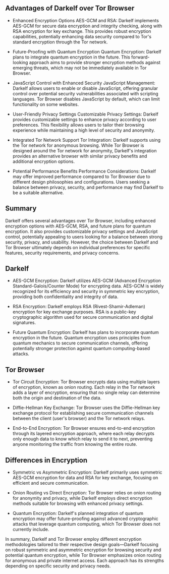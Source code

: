 ## Advantages of Darkelf over Tor Browser

- Enhanced Encryption Options
AES-GCM and RSA: Darkelf implements AES-GCM for secure data encryption and integrity checking, along with RSA encryption for key exchange. This provides robust encryption capabilities, potentially enhancing data security compared to Tor's standard encryption through the Tor network.

- Future-Proofing with Quantum Encryption
Quantum Encryption: Darkelf plans to integrate quantum encryption in the future. This forward-looking approach aims to provide stronger encryption methods against emerging threats, which may not be immediately available in Tor Browser.

- JavaScript Control with Enhanced Security
JavaScript Management: Darkelf allows users to enable or disable JavaScript, offering granular control over potential security vulnerabilities associated with scripting languages. Tor Browser disables JavaScript by default, which can limit functionality on some websites.

- User-Friendly Privacy Settings
Customizable Privacy Settings: Darkelf provides customizable settings to enhance privacy according to user preferences. This flexibility allows users to tailor their browsing experience while maintaining a high level of security and anonymity.

- Integrated Tor Network Support
Tor Integration: Darkelf supports using the Tor network for anonymous browsing. While Tor Browser is designed around the Tor network for anonymity, Darkelf's integration provides an alternative browser with similar privacy benefits and additional encryption options.

- Potential Performance Benefits
Performance Considerations: Darkelf may offer improved performance compared to Tor Browser due to different design philosophies and configurations. Users seeking a balance between privacy, security, and performance may find Darkelf to be a suitable alternative.

## Summary

Darkelf offers several advantages over Tor Browser, including enhanced encryption options with AES-GCM, RSA, and future plans for quantum encryption. It also provides customizable privacy settings and JavaScript control, potentially appealing to users looking for a balance between strong security, privacy, and usability. However, the choice between Darkelf and Tor Browser ultimately depends on individual preferences for specific features, security requirements, and privacy concerns.

## Darkelf

- AES-GCM Encryption:
Darkelf utilizes AES-GCM (Advanced Encryption Standard-Galois/Counter Mode) for encrypting data. AES-GCM is widely recognized for its efficiency and security in symmetric key encryption, providing both confidentiality and integrity of data.

- RSA Encryption:
Darkelf employs RSA (Rivest-Shamir-Adleman) encryption for key exchange purposes. RSA is a public-key cryptographic algorithm used for secure communication and digital signatures.

- Future Quantum Encryption:
Darkelf has plans to incorporate quantum encryption in the future. Quantum encryption uses principles from quantum mechanics to secure communication channels, offering potentially stronger protection against quantum computing-based attacks.

## Tor Browser

- Tor Circuit Encryption:
Tor Browser encrypts data using multiple layers of encryption, known as onion routing. Each relay in the Tor network adds a layer of encryption, ensuring that no single relay can determine both the origin and destination of the data.

- Diffie-Hellman Key Exchange:
Tor Browser uses the Diffie-Hellman key exchange protocol for establishing secure communication channels between the client (user's browser) and the Tor network relays.

- End-to-End Encryption:
Tor Browser ensures end-to-end encryption through its layered encryption approach, where each relay decrypts only enough data to know which relay to send it to next, preventing anyone monitoring the traffic from knowing the entire route.

## Differences in Encryption

- Symmetric vs Asymmetric Encryption:
Darkelf primarily uses symmetric AES-GCM encryption for data and RSA for key exchange, focusing on efficient and secure communication.

- Onion Routing vs Direct Encryption:
Tor Browser relies on onion routing for anonymity and privacy, while Darkelf employs direct encryption methods suitable for browsing with enhanced privacy settings.

- Quantum Encryption:
Darkelf's planned integration of quantum encryption may offer future-proofing against advanced cryptographic attacks that leverage quantum computing, which Tor Browser does not currently include.

In summary, Darkelf and Tor Browser employ different encryption methodologies tailored to their respective design goals—Darkelf focusing on robust symmetric and asymmetric encryption for browsing security and potential quantum encryption, while Tor Browser emphasizes onion routing for anonymous and private internet access. Each approach has its strengths depending on specific security and privacy needs.
